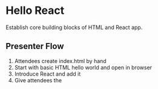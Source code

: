 Hello React
=================

Establish core building blocks of HTML and React app.

## Presenter Flow

1. Attendees create index.html by hand
2. Start with basic HTML hello world and open in browser
3. Introduce React and add it
4. Give attendees the <script> tags for React and ReactDOM

## Concepts

* React element vs React Component
* ReactDOM and separation of JS and DOM manipulation

## Resources

* https://developer.mozilla.org/en-US/docs/Web/Guide/HTML/HTML5
